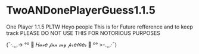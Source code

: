 # TwoANDonePlayerGuess1.1.5

One Player 1.1.5 PLTW Heyo people This is for Future refference and to keep track PLEASE DO NOT USE THIS FOR NOTORIOUS PURPOSES

(¯·.¸¸.-> °º   🎀  𝐻𝒶𝓋𝑒 𝒻𝓊𝓃 𝓂𝓎 𝓅𝓇𝑒𝓉𝓉𝒾𝑒𝓈  🎀   º° >-.¸¸.·¯)
